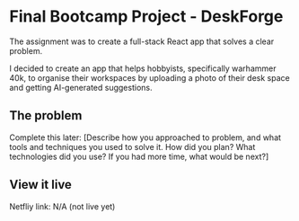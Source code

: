 # Final Bootcamp Project - DeskForge

The assignment was to create a full-stack React app that solves a clear problem.

I decided to create an app that helps hobbyists, specifically warhammer 40k, to organise their workspaces by uploading a photo of their desk space and getting AI-generated suggestions.

## The problem

Complete this later:
[Describe how you approached to problem, and what tools and techniques you used to solve it. How did you plan? What technologies did you use? If you had more time, what would be next?]

## View it live

Netfliy link: N/A (not live yet)
